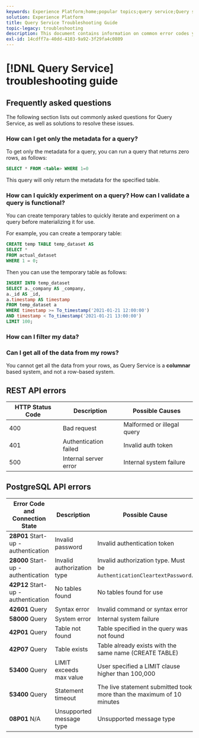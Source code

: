 ```yaml
---
keywords: Experience Platform;home;popular topics;query service;Query service;troubleshooting guide;faq;troubleshooting;
solution: Experience Platform
title: Query Service Troubleshooting Guide
topic-legacy: troubleshooting
description: This document contains information on common error codes you encounter and the possible causes.
exl-id: 14cdff7a-40dd-4103-9a92-3f29fa4c0809
---
```

# [!DNL Query Service] troubleshooting guide

## Frequently asked questions

The following section lists out commonly asked questions for Query Service, as well as solutions to resolve these issues.

### How can I get only the metadata for a query?

To get only the metadata for a query, you can run a query that returns zero rows, as follows:

```sql
SELECT * FROM <table> WHERE 1=0
```

This query will only return the metadata for the specified table.

### How can I quickly experiment on a query? How can I validate a query is functional?

You can create temporary tables to quickly iterate and experiment on a query before materializing it for use.

For example, you can create a temporary table:

```sql
CREATE temp TABLE temp_dataset AS
SELECT *
FROM actual_dataset
WHERE 1 = 0;
```

Then you can use the temporary table as follows: 

```sql
INSERT INTO temp_dataset
SELECT a._company AS _company,
a._id AS _id,
a.timestamp AS timestamp
FROM temp_dataset a
WHERE timestamp >= To_timestamp('2021-01-21 12:00:00')
AND timestamp < To_timestamp('2021-01-21 13:00:00')
LIMIT 100;
```

### How can I filter my data?

### Can I get all of the data from my rows?

You cannot get all the data from your rows, as Query Service is a **columnar** based system, and not a row-based system.

## REST API errors

| HTTP Status Code | Description | Possible Causes |
| ---------------- | ----------- | --------------- |
| 400 | Bad request | Malformed or illegal query |
| 401 | Authentication failed | Invalid auth token |
| 500 | Internal server error | Internal system failure |

## PostgreSQL API errors

| Error Code and Connection State | Description | Possible Cause |
| ------------------------------- | ----------- | -------------- |
| **28P01** Start-up - authentication | Invalid password | Invalid authentication token |
| **28000** Start-up - authentication | Invalid authorization type | Invalid authorization type. Must be `AuthenticationCleartextPassword`. |
| **42P12** Start-up - authentication | No tables found | No tables found for use |
| **42601** Query | Syntax error | Invalid command or syntax error |
| **58000** Query | System error | Internal system failure |
| **42P01** Query | Table not found | Table specified in the query was not found |
| **42P07** Query | Table exists | Table already exists with the same name (CREATE TABLE) |
| **53400** Query | LIMIT exceeds max value | User specified a LIMIT clause higher than 100,000 |
| **53400** Query | Statement timeout | The live statement submitted took more than the maximum of 10 minutes |
| **08P01** N/A | Unsupported message type | Unsupported message type |
